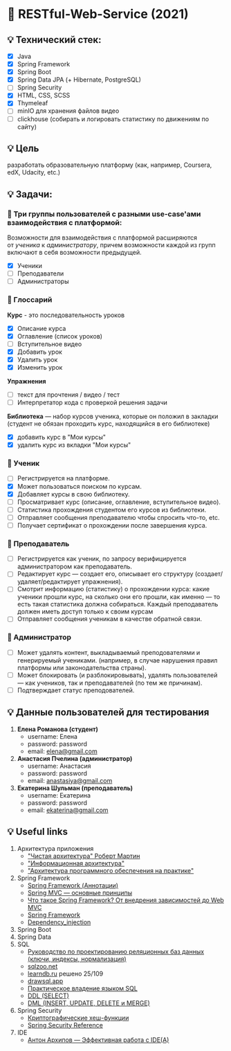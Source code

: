 # :pushpin: RESTful-Web-Service (2021)

<!-- ## Запуск:
1. http://127.0.0.1:8080/course -->

## :bulb: Технический стек:
- [x] Java
- [x] Spring Framework 
- [x] Spring Boot
- [x] Spring Data JPA (+ Hibernate, PostgreSQL)
- [ ] Spring Security
- [x] HTML, CSS, SCSS
- [x] Thymeleaf
- [ ] minIO для хранения файлов видео
- [ ] clickhouse (собирать и логировать статистику по движениям по сайту)

<!-- - [x] **Spring Core**
- [x] **Spring Boot** -->


##  :bulb: Цель
разработать образовательную платформу (как, например, Coursera, edX, Udacity, etc.)

## :bulb: Задачи:

### :small_red_triangle_down: Три группы пользователей с разными use-case'ами взаимодействия с платформой:

Возможности для взаимодействия с платформой расширяются от *ученика* к *администратору*, причем возможности каждой из групп включают в себя возможности предыдущей.

- [x] Ученики
- [ ] Преподаватели
- [ ] Администраторы

### :small_red_triangle_down: Глоссарий

**Курс** - это последовательность уроков 
- [x] Описание курса
- [x] Оглавление (список уроков)
- [ ] Вступительное видео
- [x] Добавить урок
- [x] Удалить урок
- [x] Изменить урок

**Упражнения**
- [ ] текст для прочтения / видео / тест
- [ ] Интерпретатор кода с проверкой решения задачи 

**Библиотека** — набор курсов ученика, которые он положил в закладки (студент не обязан проходить курс, находящийся в его библиотеке)
- [x] добавить курс в "Мои курсы"
- [x] удалить курс из вкладки "Мои курсы"

### :small_red_triangle_down: Ученик
- [ ] Регистрируется на платформе.
- [x] Может пользоваться поиском по курсам.
- [x] Добавляет курсы в свою библиотеку.
- [ ] Просматривает курс (описание, оглавление, вступительное видео).
- [ ] Статистика прохождения студентом его курсов из библиотеки.
- [ ] Отправляет сообщения преподавателю чтобы спросить что-то, etc.
- [ ] Получает сертификат о прохождении после завершения курса.

### :small_red_triangle_down: Преподаватель

- [ ] Регистрируется как ученик, по запросу верифицируется администратором как преподаватель.
- [ ] Редактирует курс — создает его, описывает его структуру (создает/удаляет/редактирует упражнения).
- [ ] Смотрит информацию (статистику) о прохождении курса: какие ученики прошли курс, на сколько они его прошли, как именно — то есть такая статистика должна собираться. Каждый преподаватель должен иметь доступ только к своим курсам
- [ ] Отправляет сообщения ученикам в качестве обратной связи.

### :small_red_triangle_down: Администратор

- [ ] Может удалять контент, выкладываемый преподователями и генерируемый учениками. (например, в случае нарушения правил платформы или законодательства страны).
- [ ] Может блокировать (и разблокировывать), удалять пользователей — как учеников, так и преподавателей (по тем же причинам).
- [ ] Подтверждает статус преподователей.

## :bulb: Данные пользователей для тестирования
1. **Елена Романова (студент)**
   * username: Елена 
   * password: password
   * email: elena@gmail.com
1. **Анастасия Пчелина (администратор)**
   * username: Анастасия 
   * password: password
   * email: anastasiya@gmail.com
1. **Екатерина Шульман (преподаватель)**
   * username: Екатерина 
   * password: password
   * email: ekaterina@gmail.com

## :bulb: Useful links
1. Архитектура приложения
   * ["Чистая архитектура" Роберт Мартин](https://vk.com/doc44301783_469642449?hash=2e7f405cf8d7e96a43&dl=5af840b9982acd79a9)
   * ["Информационная архитектура"]()
   * ["Архитектура программного обеспечения на практике"](https://www.ozon.ru/context/detail/id/2456415/)
2. Spring Framework
   * [Spring Framework (Аннотации)](https://ru.wikibooks.org/wiki/Spring_Framework_Guide)
   * [Spring MVC — основные принципы](https://habr.com/ru/post/336816/)
   * [Что такое Spring Framework? От внедрения зависимостей до Web MVC](https://habr.com/ru/post/490586/)
   * [Spring Framework](https://ru.wikipedia.org/wiki/Spring_Framework)
   * [Dependency_injection](https://en.wikipedia.org/wiki/Dependency_injection)
3. Spring Boot
4. Spring Data
5. SQL
   * [Руководство по проектированию реляционных баз данных (ключи, индексы, нормализация)](https://habr.com/ru/post/193136/)
   * [sqlzoo.net](https://sqlzoo.net/)
   * [learndb.ru](https://learndb.ru/courses/task/6) решено 25/109
   * [drawsql.app](https://drawsql.app/)
   * [Практическое владение языком SQL](https://sql-ex.ru/)
   * [DDL (SELECT)](https://sql-ex.ru/learn_exercises.php?LN=1) <!-- сделано 0/156 -->
   * [DML (INSERT, UPDATE, DELETE и MERGE)](https://sql-ex.ru/dmlexercises.php?N=1) <!-- сделано 0/44 -->
6. Spring Security
   * [Криптографические хеш-функции](https://ru.wikipedia.org/wiki/%D0%A5%D0%B5%D1%88-%D1%84%D1%83%D0%BD%D0%BA%D1%86%D0%B8%D1%8F#%D0%9A%D1%80%D0%B8%D0%BF%D1%82%D0%BE%D0%B3%D1%80%D0%B0%D1%84%D0%B8%D1%87%D0%B5%D1%81%D0%BA%D0%B8%D0%B5_%D1%85%D0%B5%D1%88-%D1%84%D1%83%D0%BD%D0%BA%D1%86%D0%B8%D0%B8)
   * [Spring Security Reference](https://docs.spring.io/spring-security/site/docs/4.2.3.RELEASE/reference/htmlsingle/)
7. IDE
   * [Антон Архипов — Эффективная работа с IDE(A)](https://www.youtube.com/watch?v=_rj7dx6c5R8)


